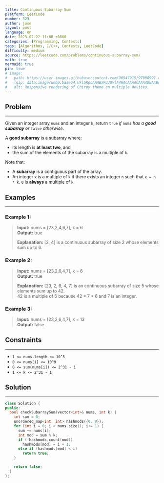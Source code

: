 ```yaml
---
title: Continuous Subarray Sum
platform: LeetCode
number: 523
author: jose
layout: post
language: en 
date: 2023-02-22 11:00 +0800
categories: [Programming, Contests]
tags: [Algorithms, C/C++, Contests, LeetCode]
difficulty: medium
source: https://leetcode.com/problems/continuous-subarray-sum/
math: true
mermaid: true
pin: true
# image:
#   path: https://user-images.githubusercontent.com/36547915/97088991-45da5d00-1652-11eb-900f-80d106540f4f.png
#   lqip: data:image/webp;base64,UklGRpoAAABXRUJQVlA4WAoAAAAQAAAADwAABwAAQUxQSDIAAAARL0AmbZurmr57yyIiqE8oiG0bejIYEQTgqiDA9vqnsUSI6H+oAERp2HZ65qP/VIAWAFZQOCBCAAAA8AEAnQEqEAAIAAVAfCWkAALp8sF8rgRgAP7o9FDvMCkMde9PK7euH5M1m6VWoDXf2FkP3BqV0ZYbO6NA/VFIAAAA
#   alt: Responsive rendering of Chirpy theme on multiple devices.
--- 
```

## Problem
---
Given an integer array `nums` and an integer `k`, return `true` *if* `nums` *has a **good subarray** or* `false` *otherwise*.  

A **good subarray** is a subarray where:  

- its length is **at least two**, and  
- the sum of the elements of the subarray is a multiple of `k`.  

Note that:  

- A **subarray** is a contiguous part of the array.  
- An integer `x` is a multiple of `k` if there exists an integer `n` such that `x = n * k`. `0` is **always** a multiple of `k`.  

## Examples
---
### **Example 1:**  
>**Input:** nums = [23,2,4,6,7], k = 6  
>**Output:** true  
>  
>**Explanation:** [2, 4] is a continuous subarray of size 2 whose elements sum up to 6.  

### **Example 2:**  
>**Input:** nums = [23,2,6,4,7], k = 6  
>**Output:** true  
>  
>**Explanation:** [23, 2, 6, 4, 7] is an continuous subarray of size 5 whose elements sum up to 42.  
42 is a multiple of 6 because 42 = 7 * 6 and 7 is an integer.  

### **Example 3:**  
>**Input:** nums = [23,2,6,4,7], k = 13  
>**Output:** false  

## Constraints
---
- `1 <= nums.length <= 10^5`
- `0 <= nums[i] <= 10^9`
- `0 <= sum(nums[i]) <= 2^31 - 1`
- `1 <= k <= 2^31 - 1`

## Solution
---
```c++
class Solution {
public:
  bool checkSubarraySum(vector<int>& nums, int k) {
    int sum = 0;
    unordered_map<int, int> hashmods{{0, 0}};
    for (int i = 0; i < nums.size(); i+= 1) {
      sum += nums[i];
      int mod = sum % k;
      if (!hashmods.count(mod))
        hashmods[mod] = i + 1;
      else if (hashmods[mod] < i)
        return true;
    }

    return false;
  }
};
```
